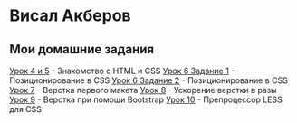 
# Висал Акберов

## Мои домашние задания

[Урок 4 и 5](https://studvis2010.github.io/lesson_4_5/src/ "Описание") - Знакомство с HTML и CSS
[Урок 6 Задание 1](https://studvis2010.github.io/lesson_6/src/ "Описание") - Позиционирование в CSS
[Урок 6 Задание 2](https://studvis2010.github.io/lesson_6.1/src/ "Описание") - Позиционирование в CSS
[Урок 7](https://studvis2010.github.io/lesson_7/src/ "Описание") - Верстка первого макета
[Урок 8](https://studvis2010.github.io/lesson_8/ "Описание") - Ускорение верстки в разы
[Урок 9](https://studvis2010.github.io/lesson_9/src/ "Описание") - Верстка при помощи Bootstrap
[Урок 10](https://studvis2010.github.io/lesson_8/src/ "Описание") - Препроцессор LESS для CSS


